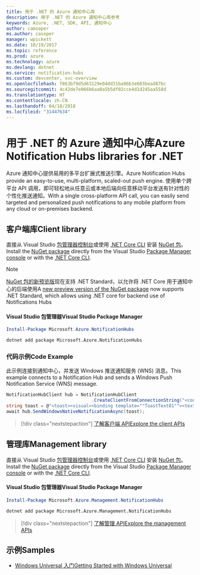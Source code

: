 ```yaml
---
title: 用于 .NET 的 Azure 通知中心库
description: 用于 .NET 的 Azure 通知中心库参考
keywords: Azure, .NET, SDK, API, 通知中心
author: camsoper
ms.author: casoper
manager: wpickett
ms.date: 10/19/2017
ms.topic: reference
ms.prod: azure
ms.technology: azure
ms.devlang: dotnet
ms.service: notification-hubs
ms.custom: devcenter, svc-overview
ms.openlocfilehash: f863bf9d5d63129e04dd31ba96b3e803bead87bc
ms.sourcegitcommit: 4c42de7e066b6aa0a5b5df02cce4d1d245aa558d
ms.translationtype: HT
ms.contentlocale: zh-CN
ms.lasthandoff: 04/18/2018
ms.locfileid: "31447634"
---
```

# <a name="azure-notification-hubs-libraries-for-net"></a><span data-ttu-id="ef73e-104">用于 .NET 的 Azure 通知中心库</span><span class="sxs-lookup"><span data-stu-id="ef73e-104">Azure Notification Hubs libraries for .NET</span></span>

<span data-ttu-id="ef73e-105">Azure 通知中心提供易用的多平台扩展式推送引擎。</span><span class="sxs-lookup"><span data-stu-id="ef73e-105">Azure Notification Hubs provide an easy-to-use, multi-platform, scaled-out push engine.</span></span> <span data-ttu-id="ef73e-106">使用单个跨平台 API 调用，即可轻松地从任意云或本地后端向任意移动平台发送有针对性的个性化推送通知。</span><span class="sxs-lookup"><span data-stu-id="ef73e-106">With a single cross-platform API call, you can easily send targeted and personalized push notifications to any mobile platform from any cloud or on-premises backend.</span></span>

## <a name="client-library"></a><span data-ttu-id="ef73e-107">客户端库</span><span class="sxs-lookup"><span data-stu-id="ef73e-107">Client library</span></span>

<span data-ttu-id="ef73e-108">直接从 Visual Studio [包管理器控制台][PackageManager]或使用 [.NET Core CLI][DotNetCLI] 安装 [NuGet 包](https://www.nuget.org/packages/Microsoft.Azure.NotificationHubs)。</span><span class="sxs-lookup"><span data-stu-id="ef73e-108">Install the [NuGet package](https://www.nuget.org/packages/Microsoft.Azure.NotificationHubs) directly from the Visual Studio [Package Manager console][PackageManager] or with the [.NET Core CLI][DotNetCLI].</span></span>

> [!NOTE]
> <span data-ttu-id="ef73e-109">[NuGet 包的新预览版](https://www.nuget.org/packages/Microsoft.Azure.NotificationHubs/2.0.0-preview1)现在支持 .NET Standard，以允许将 .NET Core 用于通知中心的后端使用</span><span class="sxs-lookup"><span data-stu-id="ef73e-109">A [new preview version of the NuGet package](https://www.nuget.org/packages/Microsoft.Azure.NotificationHubs/2.0.0-preview1) now supports .NET Standard, which allows using .NET core for backend use of Notifications Hubs</span></span>

#### <a name="visual-studio-package-manager"></a><span data-ttu-id="ef73e-110">Visual Studio 包管理器</span><span class="sxs-lookup"><span data-stu-id="ef73e-110">Visual Studio Package Manager</span></span>

```powershell
Install-Package Microsoft.Azure.NotificationHubs
```

```bash
dotnet add package Microsoft.Azure.NotificationHubs
```

### <a name="code-example"></a><span data-ttu-id="ef73e-111">代码示例</span><span class="sxs-lookup"><span data-stu-id="ef73e-111">Code Example</span></span>

<span data-ttu-id="ef73e-112">此示例连接到通知中心，并发送 Windows 推送通知服务 (WNS) 消息。</span><span class="sxs-lookup"><span data-stu-id="ef73e-112">This example connects to a Notification Hub and sends a Windows Push Notification Service (WNS) message.</span></span>

```csharp
NotificationHubClient hub = NotificationHubClient
                                .CreateClientFromConnectionString("<connection string with full access>", "<hub name>");
string toast = @"<toast><visual><binding template=""ToastText01""><text id=""1"">Hello from a .NET App!</text></binding></visual></toast>";
await hub.SendWindowsNativeNotificationAsync(toast);
```

> [!div class="nextstepaction"]
> [<span data-ttu-id="ef73e-113">了解客户端 API</span><span class="sxs-lookup"><span data-stu-id="ef73e-113">Explore the client APIs</span></span>](/dotnet/api/overview/azure/notificationhubs/client)


## <a name="management-library"></a><span data-ttu-id="ef73e-114">管理库</span><span class="sxs-lookup"><span data-stu-id="ef73e-114">Management library</span></span>

<span data-ttu-id="ef73e-115">直接从 Visual Studio [包管理器控制台][PackageManager]或使用 [.NET Core CLI][DotNetCLI] 安装 [NuGet 包](https://www.nuget.org/packages/Microsoft.Azure.Management.NotificationHubs)。</span><span class="sxs-lookup"><span data-stu-id="ef73e-115">Install the [NuGet package](https://www.nuget.org/packages/Microsoft.Azure.Management.NotificationHubs) directly from the Visual Studio [Package Manager console][PackageManager] or with the [.NET Core CLI][DotNetCLI].</span></span>

#### <a name="visual-studio-package-manager"></a><span data-ttu-id="ef73e-116">Visual Studio 包管理器</span><span class="sxs-lookup"><span data-stu-id="ef73e-116">Visual Studio Package Manager</span></span>

```powershell
Install-Package Microsoft.Azure.Management.NotificationHubs
```

```bash
dotnet add package Microsoft.Azure.Management.NotificationHubs
```

> [!div class="nextstepaction"]
> [<span data-ttu-id="ef73e-117">了解管理 API</span><span class="sxs-lookup"><span data-stu-id="ef73e-117">Explore the management APIs</span></span>](/dotnet/api/overview/azure/notificationhubs/management)

## <a name="samples"></a><span data-ttu-id="ef73e-118">示例</span><span class="sxs-lookup"><span data-stu-id="ef73e-118">Samples</span></span>

- [<span data-ttu-id="ef73e-119">Windows Universal 入门</span><span class="sxs-lookup"><span data-stu-id="ef73e-119">Getting Started with Windows Universal</span></span>](https://github.com/Azure/azure-notificationhubs-samples/tree/master/dotnet/GetStartedWindowsUniversal)

[PackageManager]: https://docs.microsoft.com/nuget/tools/package-manager-console
[DotNetCLI]: https://docs.microsoft.com/dotnet/core/tools/dotnet-add-package

